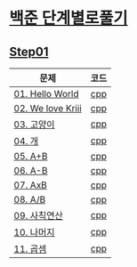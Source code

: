 # [백준 단계별로풀기](https://www.acmicpc.net/step)
  
## [Step01](https://www.acmicpc.net/step/1)  
| 문제 | 코드 |
| ------------- |:-------------:|
| [01. Hello World](https://www.acmicpc.net/problem/2557)| [cpp](/01_baekjoon\01_BOJ_Step\Step01(입출력과사칙연산)\01_Hello_World(2557).cpp) |
| [02. We love Kriii](https://www.acmicpc.net/problem/10718)| [cpp](/01_baekjoon\01_BOJ_Step\Step01(입출력과사칙연산)\02_We_love_kriii(10718).cpp) |
| [03. 고양이](https://www.acmicpc.net/problem/10171) | [cpp](/01_baekjoon\01_BOJ_Step\Step01(입출력과사칙연산)\03_고양이(10171).cpp) |
| [04. 개](https://www.acmicpc.net/problem/10172) | [cpp](/01_baekjoon\01_BOJ_Step\Step01(입출력과사칙연산)\04_개(10172).cpp) |
| [05. A+B](https://www.acmicpc.net/problem/1000) | [cpp](/01_baekjoon\01_BOJ_Step\Step01(입출력과사칙연산)\05_A+B(1000).cpp) |
| [06. A-B](https://www.acmicpc.net/problem/1001) | [cpp](/01_baekjoon\01_BOJ_Step\Step01(입출력과사칙연산)\06_A-B(1001).cpp) |
| [07. AxB](https://www.acmicpc.net/problem/10998) | [cpp](/01_baekjoon\01_BOJ_Step\Step01(입출력과사칙연산)\07_AxB(10998).cpp) |
| [08. A/B](https://www.acmicpc.net/problem/1008) | [cpp](/01_baekjoon\01_BOJ_Step\Step01(입출력과사칙연산)\08_A나누기B(1008).cpp) |
| [09. 사칙연산](https://www.acmicpc.net/problem/10869) | [cpp](/01_baekjoon\01_BOJ_Step\Step01(입출력과사칙연산)\09_사칙연산(10869).cpp) |
| [10. 나머지](https://www.acmicpc.net/problem/10430) | [cpp](/01_baekjoon\01_BOJ_Step\Step01(입출력과사칙연산)\10_나머지(10430).cpp) |
| [11. 곱셈](https://www.acmicpc.net/problem/2588) | [cpp](/01_baekjoon\01_BOJ_Step\Step01(입출력과사칙연산)\11_곱셈(2588).cpp) |